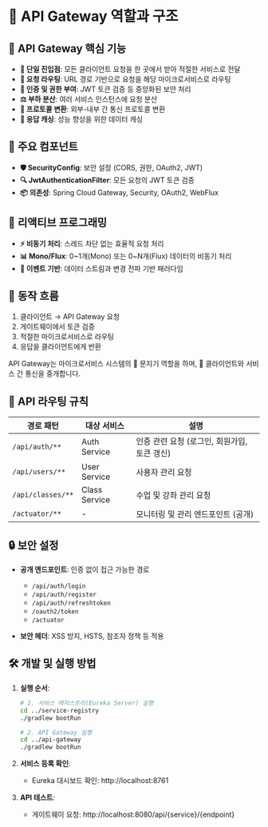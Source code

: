 # 🌉 API Gateway 역할과 구조

## 🚀 API Gateway 핵심 기능

- **🔄 단일 진입점**: 모든 클라이언트 요청을 한 곳에서 받아 적절한 서비스로 전달
- **🧭 요청 라우팅**: URL 경로 기반으로 요청을 해당 마이크로서비스로 라우팅
- **🔐 인증 및 권한 부여**: JWT 토큰 검증 등 중앙화된 보안 처리
- **⚖️ 부하 분산**: 여러 서비스 인스턴스에 요청 분산
- **🔄 프로토콜 변환**: 외부-내부 간 통신 프로토콜 변환
- **💾 응답 캐싱**: 성능 향상을 위한 데이터 캐싱

## 🧩 주요 컴포넌트

- **🛡️ SecurityConfig**: 보안 설정 (CORS, 권한, OAuth2, JWT)
- **🔍 JwtAuthenticationFilter**: 모든 요청의 JWT 토큰 검증
- **📦 의존성**: Spring Cloud Gateway, Security, OAuth2, WebFlux

## 🔄 리액티브 프로그래밍

- **⚡ 비동기 처리**: 스레드 차단 없는 효율적 요청 처리
- **📊 Mono/Flux**: 0~1개(Mono) 또는 0~N개(Flux) 데이터의 비동기 처리
- **📡 이벤트 기반**: 데이터 스트림과 변경 전파 기반 패러다임

## 🔄 동작 흐름

1. 클라이언트 → API Gateway 요청
2. 게이트웨이에서 토큰 검증
3. 적절한 마이크로서비스로 라우팅
4. 응답을 클라이언트에게 반환

API Gateway는 마이크로서비스 시스템의 🚪 문지기 역할을 하며, 📡 클라이언트와 서비스 간 통신을 중개합니다.

## 📝 API 라우팅 규칙

| 경로 패턴 | 대상 서비스 | 설명 |
|----------|------------|------|
| `/api/auth/**` | Auth Service | 인증 관련 요청 (로그인, 회원가입, 토큰 갱신) |
| `/api/users/**` | User Service | 사용자 관리 요청 |
| `/api/classes/**` | Class Service | 수업 및 강좌 관리 요청 |
| `/actuator/**` | - | 모니터링 및 관리 엔드포인트 (공개) |

## 🔒 보안 설정

- **공개 엔드포인트**: 인증 없이 접근 가능한 경로
  - `/api/auth/login`
  - `/api/auth/register`
  - `/api/auth/refreshtoken`
  - `/oauth2/token`
  - `/actuator`

- **보안 헤더**: XSS 방지, HSTS, 참조자 정책 등 적용

## 🛠️ 개발 및 실행 방법

1. **실행 순서**:
   ```bash
   # 1. 서비스 레지스트리(Eureka Server) 실행
   cd ../service-registry
   ./gradlew bootRun
   
   # 2. API Gateway 실행
   cd ../api-gateway
   ./gradlew bootRun
   ```

2. **서비스 등록 확인**:
   - Eureka 대시보드 확인: http://localhost:8761
   
3. **API 테스트**:
   - 게이트웨이 요청: http://localhost:8080/api/{service}/{endpoint} 